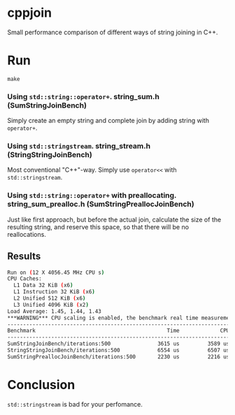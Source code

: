 # cppjoin
Small performance comparison of different ways of string joining in C++.

# Run
`make`

### Using `std::string::operator+`. string_sum.h (SumStringJoinBench)
Simply create an empty string and complete join by adding string with `operator+`.

### Using `std::stringstream`. string_stream.h (StringStringJoinBench)
Most conventional "C++"-way. Simply use `operator<<` with `std::stringstream`. 

### Using `std::string::operator+` with preallocating. string_sum_prealloc.h (SumStringPreallocJoinBench)
Just like first approach, but before the actual join, calculate the size of the resulting string, and reserve this space,
so that there will be no reallocations.

## Results
```bash
Run on (12 X 4056.45 MHz CPU s)
CPU Caches:
  L1 Data 32 KiB (x6)
  L1 Instruction 32 KiB (x6)
  L2 Unified 512 KiB (x6)
  L3 Unified 4096 KiB (x2)
Load Average: 1.45, 1.44, 1.43
***WARNING*** CPU scaling is enabled, the benchmark real time measurements may be noisy and will incur extra overhead.
------------------------------------------------------------------------------------
Benchmark                                          Time             CPU   Iterations
------------------------------------------------------------------------------------
SumStringJoinBench/iterations:500               3615 us         3589 us          500
StringStringJoinBench/iterations:500            6554 us         6507 us          500
SumStringPreallocJoinBench/iterations:500       2230 us         2216 us          500
```

# Conclusion
`std::stringstream` is bad for your perfomance.

